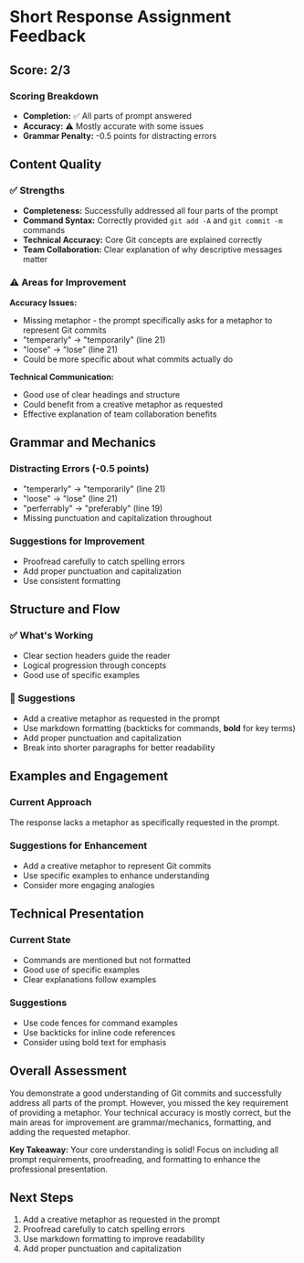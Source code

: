 # Short Response Assignment Feedback

## Score: 2/3

### Scoring Breakdown
- **Completion:** ✅ All parts of prompt answered
- **Accuracy:** ⚠️ Mostly accurate with some issues
- **Grammar Penalty:** -0.5 points for distracting errors

## Content Quality

### ✅ Strengths
- **Completeness:** Successfully addressed all four parts of the prompt
- **Command Syntax:** Correctly provided `git add -A` and `git commit -m` commands
- **Technical Accuracy:** Core Git concepts are explained correctly
- **Team Collaboration:** Clear explanation of why descriptive messages matter

### ⚠️ Areas for Improvement

**Accuracy Issues:**
- Missing metaphor - the prompt specifically asks for a metaphor to represent Git commits
- "temperarly" → "temporarily" (line 21)
- "loose" → "lose" (line 21)
- Could be more specific about what commits actually do

**Technical Communication:**
- Good use of clear headings and structure
- Could benefit from a creative metaphor as requested
- Effective explanation of team collaboration benefits

## Grammar and Mechanics

### Distracting Errors (-0.5 points)
- "temperarly" → "temporarily" (line 21)
- "loose" → "lose" (line 21)
- "perferrably" → "preferably" (line 19)
- Missing punctuation and capitalization throughout

### Suggestions for Improvement
- Proofread carefully to catch spelling errors
- Add proper punctuation and capitalization
- Use consistent formatting

## Structure and Flow

### ✅ What's Working
- Clear section headers guide the reader
- Logical progression through concepts
- Good use of specific examples

### 🔄 Suggestions
- Add a creative metaphor as requested in the prompt
- Use markdown formatting (backticks for commands, **bold** for key terms)
- Add proper punctuation and capitalization
- Break into shorter paragraphs for better readability

## Examples and Engagement

### Current Approach
The response lacks a metaphor as specifically requested in the prompt.

### Suggestions for Enhancement
- Add a creative metaphor to represent Git commits
- Use specific examples to enhance understanding
- Consider more engaging analogies

## Technical Presentation

### Current State
- Commands are mentioned but not formatted
- Good use of specific examples
- Clear explanations follow examples

### Suggestions
- Use code fences for command examples
- Use backticks for inline code references
- Consider using bold text for emphasis

## Overall Assessment

You demonstrate a good understanding of Git commits and successfully address all parts of the prompt. However, you missed the key requirement of providing a metaphor. Your technical accuracy is mostly correct, but the main areas for improvement are grammar/mechanics, formatting, and adding the requested metaphor.

**Key Takeaway:** Your core understanding is solid! Focus on including all prompt requirements, proofreading, and formatting to enhance the professional presentation.

## Next Steps
1. Add a creative metaphor as requested in the prompt
2. Proofread carefully to catch spelling errors
3. Use markdown formatting to improve readability
4. Add proper punctuation and capitalization
